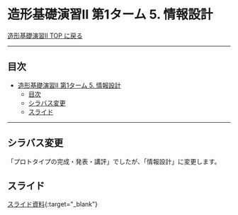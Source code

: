 # 造形基礎演習II 第1ターム 5. 情報設計

[造形基礎演習II TOP に戻る](./index.md)

---
## 目次

- [造形基礎演習II 第1ターム 5. 情報設計](#造形基礎演習ii-第1ターム-5-情報設計)
  - [目次](#目次)
  - [シラバス変更](#シラバス変更)
  - [スライド](#スライド)

---
## シラバス変更
「プロトタイプの完成・発表・講評」でしたが、「情報設計」に変更します。


## スライド

[スライド資料](./ad2_05slide.pdf){:target="_blank"}

